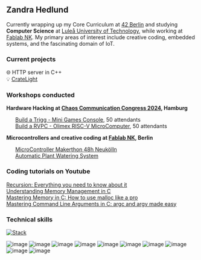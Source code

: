 ## Zandra Hedlund

<!--
**zhedlund/zhedlund** is a ✨ _special_ ✨ repository because its `README.md` (this file) appears on your GitHub profile.

Here are some ideas to get you started:

- 🔭 I’m currently working on ...
- 🌱 I’m currently learning ...
- 👯 I’m looking to collaborate on ...
- 🤔 I’m looking for help with ...
- 💬 Ask me about ...
- 📫 How to reach me: ...
- 😄 Pronouns: ...
- ⚡ Fun fact: ...
-->


<!--**Software Engineer** | 💻 **C/C++/Python** | 🔧 **Embedded Systems**-->

Currently wrapping up my Core Curriculum at [42 Berlin](https://github.com/42Berlin) and studying **Computer Science** at [Luleå University of Technology](https://www.ltu.se/en), while working at [Fablab NK](http://github.com/fablabnk). My primary areas of interest include creative coding, embedded systems, and the fascinating domain of IoT.

### Current projects
🌐 HTTP server in C++<br>
💡 [CrateLight](https://github.com/fablabnk/CrateLight)

### Workshops conducted
<b>Hardware Hacking at [Chaos Communication Congress 2024](https://events.ccc.de/congress/2024/infos/startpage.html), Hamburg</b><ul>
[Build a Trigg - Mini Games Console](https://github.com/fablabnk/TriggWorkshop), 50 attendants <br>
[Build a RVPC - Olimex RISC-V MicroComputer](https://github.com/fablabnk/RVPCWorkshop), 50 attendants
</ul>

<b>Microcontrollers and creative coding at [Fablab NK](http://github.com/fablabnk), Berlin</b><ul>
[MicroController Makerthon 48h Neukölln](https://github.com/fablabnk/MicrocontrollerMakerthon)<br>
[Automatic Plant Watering System](https://github.com/fablabnk/AutomaticPlantWatering)<br>
<!--[Introduction to Microcontrollers](https://github.com/fablabnk/MicrocontrollerQuickstart)<br>
[Introduction to Arduino](https://github.com/fablabnk/OpenHouse_ArduinoEdition) -->
</ul>

### Coding tutorials on Youtube
[Recursion: Everything you need to know about it](https://youtu.be/BOrAx36_HG4?feature=shared) <br>
[Understanding Memory Management in C](https://youtu.be/u4mrC0QtZLU?feature=shared) <br>
[Mastering Memory in C: How to use malloc like a pro](https://youtu.be/399kpfP6nRs?feature=shared) <br>
[Mastering Command Line Arguments in C: argc and argv made easy](https://youtu.be/pRMZCETp71g?feature=shared)

### Technical skills

[![Stack](https://skillicons.dev/icons?i=c,cpp,py)](https://skillicons.dev)

![image](https://img.shields.io/badge/Raspberry%20Pi-A22846?style=for-the-badge&logo=Raspberry%20Pi&logoColor=white)
![image](https://img.shields.io/badge/Arduino-00979D?style=for-the-badge&logo=Arduino&logoColor=white)
![image](https://img.shields.io/badge/GIT-E44C30?style=for-the-badge&logo=git&logoColor=white)
![image](https://img.shields.io/badge/Docker-2CA5E0?style=for-the-badge&logo=docker&logoColor=white)
![image](https://img.shields.io/badge/HTML5-E34F26?style=for-the-badge&logo=html5&logoColor=white)
![image](https://img.shields.io/badge/CSS3-1572B6?style=for-the-badge&logo=css3&logoColor=white)
![image](https://img.shields.io/badge/JavaScript-323330?style=for-the-badge&logo=javascript&logoColor=F7DF1E)
![image](https://img.shields.io/badge/Node%20js-339933?style=for-the-badge&logo=nodedotjs&logoColor=white)
![image](https://img.shields.io/badge/VIM-%2311AB00.svg?&style=for-the-badge&logo=vim&logoColor=white)
![image](https://img.shields.io/badge/Jupyter-F37626.svg?&style=for-the-badge&logo=Jupyter&logoColor=white)

